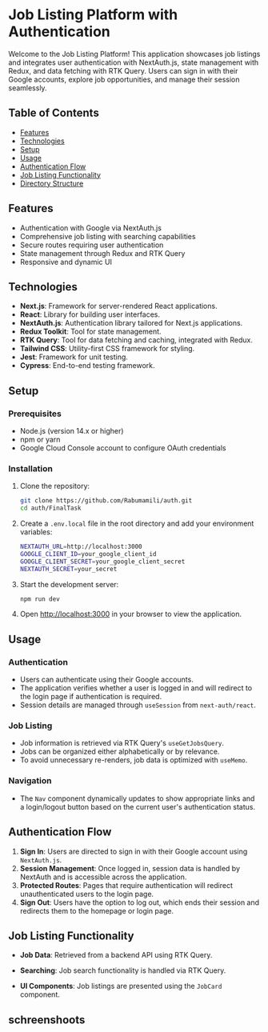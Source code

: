# Job Listing Platform with Authentication

Welcome to the Job Listing Platform! This application showcases job listings and integrates user authentication with NextAuth.js, state management with Redux, and data fetching with RTK Query. Users can sign in with their Google accounts, explore job opportunities, and manage their session seamlessly.

## Table of Contents

- [Features](#features)
- [Technologies](#technologies)
- [Setup](#setup)
- [Usage](#usage)
- [Authentication Flow](#authentication-flow)
- [Job Listing Functionality](#job-listing-functionality)
- [Directory Structure](#directory-structure)

## Features

- Authentication with Google via NextAuth.js
- Comprehensive job listing with searching capabilities
- Secure routes requiring user authentication
- State management through Redux and RTK Query
- Responsive and dynamic UI

## Technologies

- **Next.js**: Framework for server-rendered React applications.
- **React**: Library for building user interfaces.
- **NextAuth.js**: Authentication library tailored for Next.js applications.
- **Redux Toolkit**: Tool for state management.
- **RTK Query**: Tool for data fetching and caching, integrated with Redux.
- **Tailwind CSS**: Utility-first CSS framework for styling.
- **Jest**: Framework for unit testing.
- **Cypress**: End-to-end testing framework.

## Setup

### Prerequisites

- Node.js (version 14.x or higher)
- npm or yarn
- Google Cloud Console account to configure OAuth credentials

### Installation

1. Clone the repository:

   ```bash
   git clone https://github.com/Rabumamili/auth.git
   cd auth/FinalTask
3. Create a `.env.local` file in the root directory and add your environment variables:

   ```bash
   NEXTAUTH_URL=http://localhost:3000
   GOOGLE_CLIENT_ID=your_google_client_id
   GOOGLE_CLIENT_SECRET=your_google_client_secret
   NEXTAUTH_SECRET=your_secret
   ```

4. Start the development server:

   ```bash
   npm run dev
   ```

5. Open [http://localhost:3000](http://localhost:3000) in your browser to view the application.

## Usage

### Authentication

- Users can authenticate using their Google accounts.
- The application verifies whether a user is logged in and will redirect to the login page if authentication is required.
- Session details are managed through `useSession` from `next-auth/react`.

### Job Listing

- Job information is retrieved via RTK Query's `useGetJobsQuery`.
- Jobs can be organized either alphabetically or by relevance.
- To avoid unnecessary re-renders, job data is optimized with `useMemo`.

### Navigation

- The `Nav` component dynamically updates to show appropriate links and a login/logout button based on the current user's authentication status.

## Authentication Flow

1. **Sign In**: Users are directed to sign in with their Google account using `NextAuth.js`.
2. **Session Management**: Once logged in, session data is handled by NextAuth and is accessible across the application.
3. **Protected Routes**: Pages that require authentication will redirect unauthenticated users to the login page.
4. **Sign Out**: Users have the option to log out, which ends their session and redirects them to the homepage or login page.

## Job Listing Functionality

- **Job Data**: Retrieved from a backend API using RTK Query.
- **Searching**: Job search functionality is handled via RTK Query.

- **UI Components**: Job listings are presented using the `JobCard` component.
## schreenshoots
